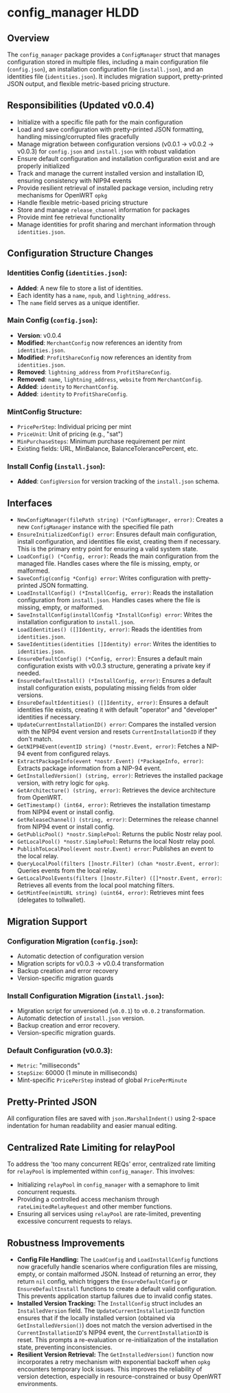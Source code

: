 # config_manager HLDD

## Overview

The `config_manager` package provides a `ConfigManager` struct that manages configuration stored in multiple files, including a main configuration file (`config.json`), an installation configuration file (`install.json`), and an identities file (`identities.json`). It includes migration support, pretty-printed JSON output, and flexible metric-based pricing structure.

## Responsibilities (Updated v0.0.4)

- Initialize with a specific file path for the main configuration
- Load and save configuration with pretty-printed JSON formatting, handling missing/corrupted files gracefully
- Manage migration between configuration versions (v0.0.1 → v0.0.2 → v0.0.3) for `config.json` and `install.json` with robust validation
- Ensure default configuration and installation configuration exist and are properly initialized
- Track and manage the current installed version and installation ID, ensuring consistency with NIP94 events
- Provide resilient retrieval of installed package version, including retry mechanisms for OpenWRT `opkg`
- Handle flexible metric-based pricing structure
- Store and manage `release_channel` information for packages
- Provide mint fee retrieval functionality
- Manage identities for profit sharing and merchant information through `identities.json`.

## Configuration Structure Changes

### Identities Config (`identities.json`):
- **Added**: A new file to store a list of identities.
- Each identity has a `name`, `npub`, and `lightning_address`.
- The `name` field serves as a unique identifier.

### Main Config (`config.json`):
- **Version**: v0.0.4
- **Modified**: `MerchantConfig` now references an identity from `identities.json`.
- **Modified**: `ProfitShareConfig` now references an identity from `identities.json`.
- **Removed**: `lightning_address` from `ProfitShareConfig`.
- **Removed**: `name`, `lightning_address`, `website` from `MerchantConfig`.
- **Added**: `identity` to `MerchantConfig`.
- **Added**: `identity` to `ProfitShareConfig`.

### MintConfig Structure:
- `PricePerStep`: Individual pricing per mint
- `PriceUnit`: Unit of pricing (e.g., "sat")
- `MinPurchaseSteps`: Minimum purchase requirement per mint
- Existing fields: URL, MinBalance, BalanceTolerancePercent, etc.

### Install Config (`install.json`):
- **Added**: `ConfigVersion` for version tracking of the `install.json` schema.

## Interfaces

- `NewConfigManager(filePath string) (*ConfigManager, error)`: Creates a new `ConfigManager` instance with the specified file path
- `EnsureInitializedConfig() error`: Ensures default main configuration, install configuration, and identities file exist, creating them if necessary. This is the primary entry point for ensuring a valid system state.
- `LoadConfig() (*Config, error)`: Reads the main configuration from the managed file. Handles cases where the file is missing, empty, or malformed.
- `SaveConfig(config *Config) error`: Writes configuration with pretty-printed JSON formatting.
- `LoadInstallConfig() (*InstallConfig, error)`: Reads the installation configuration from `install.json`. Handles cases where the file is missing, empty, or malformed.
- `SaveInstallConfig(installConfig *InstallConfig) error`: Writes the installation configuration to `install.json`.
- `LoadIdentities() ([]Identity, error)`: Reads the identities from `identities.json`.
- `SaveIdentities(identities []Identity) error`: Writes the identities to `identities.json`.
- `EnsureDefaultConfig() (*Config, error)`: Ensures a default main configuration exists with v0.0.3 structure, generating a private key if needed.
- `EnsureDefaultInstall() (*InstallConfig, error)`: Ensures a default install configuration exists, populating missing fields from older versions.
- `EnsureDefaultIdentities() ([]Identity, error)`: Ensures a default identities file exists, creating it with default "operator" and "developer" identities if necessary.
- `UpdateCurrentInstallationID() error`: Compares the installed version with the NIP94 event version and resets `CurrentInstallationID` if they don't match.
- `GetNIP94Event(eventID string) (*nostr.Event, error)`: Fetches a NIP-94 event from configured relays.
- `ExtractPackageInfo(event *nostr.Event) (*PackageInfo, error)`: Extracts package information from a NIP-94 event.
- `GetInstalledVersion() (string, error)`: Retrieves the installed package version, with retry logic for `opkg`.
- `GetArchitecture() (string, error)`: Retrieves the device architecture from OpenWRT.
- `GetTimestamp() (int64, error)`: Retrieves the installation timestamp from NIP94 event or install config.
- `GetReleaseChannel() (string, error)`: Determines the release channel from NIP94 event or install config.
- `GetPublicPool() *nostr.SimplePool`: Returns the public Nostr relay pool.
- `GetLocalPool() *nostr.SimplePool`: Returns the local Nostr relay pool.
- `PublishToLocalPool(event nostr.Event) error`: Publishes an event to the local relay.
- `QueryLocalPool(filters []nostr.Filter) (chan *nostr.Event, error)`: Queries events from the local relay.
- `GetLocalPoolEvents(filters []nostr.Filter) ([]*nostr.Event, error)`: Retrieves all events from the local pool matching filters.
- `GetMintFee(mintURL string) (uint64, error)`: Retrieves mint fees (delegates to tollwallet).

## Migration Support

### Configuration Migration (`config.json`):
- Automatic detection of configuration version
- Migration scripts for v0.0.3 → v0.0.4 transformation
- Backup creation and error recovery
- Version-specific migration guards

### Install Configuration Migration (`install.json`):
- Migration script for unversioned (`v0.0.1`) to `v0.0.2` transformation.
- Automatic detection of `install.json` version.
- Backup creation and error recovery.
- Version-specific migration guards.

### Default Configuration (v0.0.3):
- `Metric`: "milliseconds"
- `StepSize`: 60000 (1 minute in milliseconds)
- Mint-specific `PricePerStep` instead of global `PricePerMinute`

## Pretty-Printed JSON

All configuration files are saved with `json.MarshalIndent()` using 2-space indentation for human readability and easier manual editing.

## Centralized Rate Limiting for relayPool

To address the 'too many concurrent REQs' error, centralized rate limiting for `relayPool` is implemented within `config_manager`. This involves:

- Initializing `relayPool` in `config_manager` with a semaphore to limit concurrent requests.
- Providing a controlled access mechanism through `rateLimitedRelayRequest` and other member functions.
- Ensuring all services using `relayPool` are rate-limited, preventing excessive concurrent requests to relays.

## Robustness Improvements

- **Config File Handling:** The `LoadConfig` and `LoadInstallConfig` functions now gracefully handle scenarios where configuration files are missing, empty, or contain malformed JSON. Instead of returning an error, they return `nil` config, which triggers the `EnsureDefaultConfig` or `EnsureDefaultInstall` functions to create a default valid configuration. This prevents application startup failures due to invalid config states.
- **Installed Version Tracking:** The `InstallConfig` struct includes an `InstalledVersion` field. The `UpdateCurrentInstallationID` function ensures that if the locally installed version (obtained via `GetInstalledVersion()`) does not match the version advertised in the `CurrentInstallationID`'s NIP94 event, the `CurrentInstallationID` is reset. This prompts a re-evaluation or re-initialization of the installation state, preventing inconsistencies.
- **Resilient Version Retrieval:** The `GetInstalledVersion()` function now incorporates a retry mechanism with exponential backoff when `opkg` encounters temporary lock issues. This improves the reliability of version detection, especially in resource-constrained or busy OpenWRT environments.
